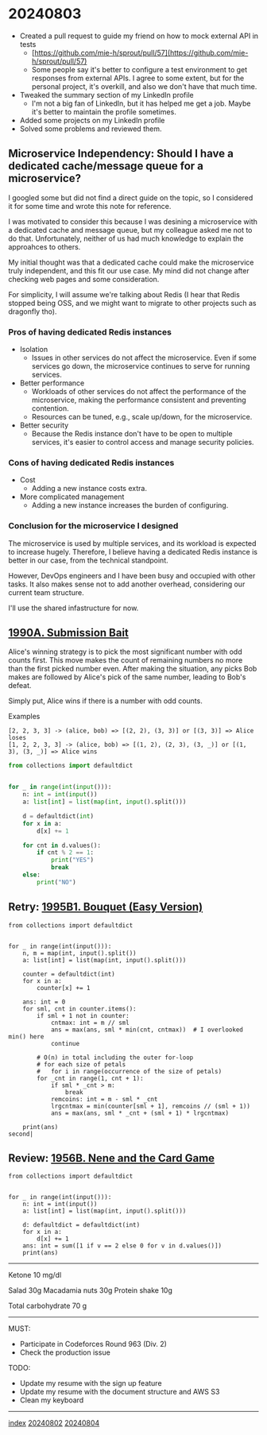 <head><meta name="viewport" content="width=device-width, initial-scale=1.0, user-scalable=yes" /><meta charset="UTF-8"></head>

# 20240803

- Created a pull request to guide my friend on how to mock external API in tests
	- [https://github.com/mie-h/sprout/pull/57](https://github.com/mie-h/sprout/pull/57)
	- Some people say it\'s better to configure a test environment to get responses from external APIs. I agree to some extent, but for the personal project, it\'s overkill, and also we don\'t have that much time.
- Tweaked the summary section of my LinkedIn profile
	- I\'m not a big fan of LinkedIn, but it has helped me get a job. Maybe it\'s better to maintain the profile sometimes.
- Added some projects on my LinkedIn profile
- Solved some problems and reviewed them.

## Microservice Independency: Should I have a dedicated cache/message queue for a microservice?

I googled some but did not find a direct guide on the topic, so I considered it for some time and wrote this note for reference.

I was motivated to consider this because I was desining a microservice with a dedicated cache and message queue, but my colleague asked me not to do that. Unfortunately, neither of us had much knowledge to explain the approahces to others. 

My initial thought was that a dedicated cache could make the microservice truly independent, and this fit our use case. My mind did not change after checking web pages and some consideration.

For simplicity, I will assume we\'re talking about Redis (I hear that Redis stopped being OSS, and we might want to migrate to other projects such as dragonfly tho).

### Pros of having dedicated Redis instances

- Isolation
	- Issues in other services do not affect the microservice. Even if some services go down, the microservice continues to serve for running services.
- Better performance
	- Workloads of other services do not affect the performance of the microservice, making the performance consistent and preventing contention.
	- Resources can be tuned, e.g., scale up/down, for the microservice.
- Better security
	- Because the Redis instance don\'t have to be open to multiple services, it\'s easier to control access and manage security policies.

### Cons of having dedicated Redis instances

- Cost
	- Adding a new instance costs extra.
- More complicated management
	- Adding a new instance increases the burden of configuring.

### Conclusion for the microservice I designed

The microservice is used by multiple services, and its workload is expected to increase hugely. Therefore, I believe having a dedicated Redis instance is better in our case, from the technical standpoint.

However, DevOps engineers and I have been busy and occupied with other tasks. It also makes sense not to add another overhead, considering our current team structure.

I\'ll use the shared infastructure for now.

## [1990A. Submission Bait](https://codeforces.com/problemset/problem/1990/A)

Alice\'s winning strategy is to pick the most significant number with odd counts first. This move makes the count of remaining numbers no more than the first picked number even. After making the situation, any picks Bob makes are followed by Alice\'s pick of the same number, leading to Bob\'s defeat.

Simply put, Alice wins if there is a number with odd counts.

Examples

```
[2, 2, 3, 3] -> (alice, bob) => [(2, 2), (3, 3)] or [(3, 3)] => Alice loses
[1, 2, 2, 3, 3] -> (alice, bob) => [(1, 2), (2, 3), (3, _)] or [(1, 3), (3, _)] => Alice wins
```

```a.py
from collections import defaultdict


for _ in range(int(input())):
    n: int = int(input())
    a: list[int] = list(map(int, input().split()))

    d = defaultdict(int)
    for x in a:
        d[x] += 1

    for cnt in d.values():
        if cnt % 2 == 1:
            print("YES")
            break
    else:
        print("NO")
```

## Retry: [1995B1. Bouquet (Easy Version)](https://codeforces.com/problemset/problem/1995/B1)

```
from collections import defaultdict


for _ in range(int(input())):
    n, m = map(int, input().split())
    a: list[int] = list(map(int, input().split()))

    counter = defaultdict(int)
    for x in a:
        counter[x] += 1

    ans: int = 0
    for sml, cnt in counter.items():
        if sml + 1 not in counter:
            cntmax: int = m // sml
            ans = max(ans, sml * min(cnt, cntmax))  # I overlooked min() here
            continue

        # O(n) in total including the outer for-loop
        # for each size of petals
        #   for i in range(occurrence of the size of petals)
        for _cnt in range(1, cnt + 1):
            if sml * _cnt > m:
                break
            remcoins: int = m - sml * _cnt
            lrgcntmax = min(counter[sml + 1], remcoins // (sml + 1))
            ans = max(ans, sml * _cnt + (sml + 1) * lrgcntmax)

    print(ans)
second|

```

## Review: [1956B. Nene and the Card Game](https://codeforces.com/problemset/problem/1956/B)

```
from collections import defaultdict


for _ in range(int(input())):
    n: int = int(input())
    a: list[int] = list(map(int, input().split()))

    d: defaultdict = defaultdict(int)
    for x in a:
        d[x] += 1
    ans: int = sum([1 if v == 2 else 0 for v in d.values()])
    print(ans)
```

---

Ketone 10 mg/dl

Salad 30g
Macadamia nuts 30g
Protein shake 10g

Total carbohydrate 70 g

---

MUST:

- Participate in Codeforces Round 963 (Div. 2)
- Check the production issue

TODO:

- Update my resume with the sign up feature
- Update my resume with the document structure and AWS S3
- Clean my keyboard

---

[index](../../index.html)
[20240802](20240802.html)
[20240804](20240804.html)
